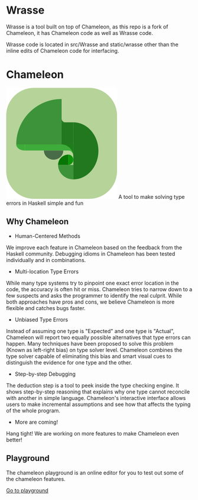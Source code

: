 # Wrasse

Wrasse is a tool built on top of Chameleon, as this repo is a fork of Chameleon, it has Chameleon code as well as Wrasse code.

Wrasse code is located in src/Wrasse and static/wrasse other than the inline edits of Chameleon code for interfacing.

# Chameleon

<img src="/static/build/logo.png" alt="Chameleon Logo">
A tool to make solving type errors in Haskell simple and fun

## Why Chameleon

- Human-Centered Methods

We improve each feature in Chameleon based on the feedback from the Haskell community. Debugging idioms in Chameleon has been tested individually and in combinations.

- Multi-location Type Errors

While many type systems try to pinpoint one exact error location in the code, the accuracy is often hit or miss. Chameleon tries to narrow down to a few suspects and asks the programmer to identify the real culprit. While both approaches have pros and cons, we believe Chameleon is more flexible and catches bugs faster.

- Unbiased Type Errors

Instead of assuming one type is "Expected" and one type is "Actual", Chameleon will report two equally possible alternatives that type errors can happen. Many techniques have been proposed to solve this problem (Known as left-right bias) on type solver level. Chameleon combines the type solver capable of eliminating this bias and smart visual cues to distinguish the evidence for one type and the other.

- Step-by-step Debugging

The deduction step is a tool to peek inside the type checking engine. It shows step-by-step reasoning that explains why one type cannot reconcile with another in simple language. Chameleon's interactive interface allows users to make incremental assumptions and see how that affects the typing of the whole program.


- More are coming!

Hang tight! We are working on more features to make Chameleon even better!

##  Playground

The chameleon playground is an online editor for you to test out some of the chameleon features.

[Go to playground](https://chameleon.typecheck.me/playground)
